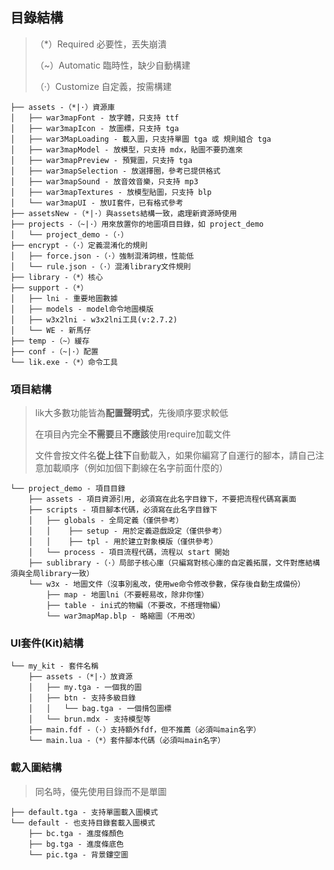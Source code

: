 ## 目錄結構

> （*）Required 必要性，丟失崩潰
>
> （~）Automatic 臨時性，缺少自動構建
>
> （·）Customize 自定義，按需構建

```
├── assets -（*|·）資源庫
│   ├── war3mapFont - 放字體，只支持 ttf
│   ├── war3mapIcon - 放圖標，只支持 tga
│   ├── war3MapLoading - 載入圖，只支持單圖 tga 或 規則組合 tga
│   ├── war3mapModel - 放模型，只支持 mdx，貼圖不要扔進來
│   ├── war3mapPreview - 預覽圖，只支持 tga
│   ├── war3mapSelection - 放選擇圈，參考已提供格式
│   ├── war3mapSound - 放音效音樂，只支持 mp3
│   ├── war3mapTextures - 放模型貼圖，只支持 blp
│   └── war3mapUI - 放UI套件，已有格式參考
├── assetsNew -（*|·）與assets結構一致，處理新資源時使用
├── projects -（~|·）用來放置你的地圖項目目錄，如 project_demo
│   └── project_demo -（·）
├── encrypt -（·）定義混淆化的規則
│   ├── force.json -（·）強制混淆詞根，性能低
│   └── rule.json -（·）混淆library文件規則
├── library -（*）核心
├── support -（*）
│   ├── lni - 重要地圖數據
│   ├── models - model命令地圖模版
│   ├── w3x2lni - w3x2lni工具(v:2.7.2)
│   └── WE - 新馬仔
├── temp -（~）緩存
├── conf -（~|·）配置
└── lik.exe -（*）命令工具
```

### 項目結構

> lik大多數功能皆為**配置聲明式**，先後順序要求較低
>
> 在項目內完全**不需要**且**不應該**使用require加載文件
>
> 文件會按文件名**從上往下**自動載入，如果你編寫了自運行的腳本，請自己注意加載順序（例如加個下劃線在名字前面什麼的）

```
└── project_demo - 項目目錄
    ├── assets - 項目資源引用, 必須寫在此名字目錄下，不要把流程代碼寫裏面
    ├── scripts - 項目腳本代碼，必須寫在此名字目錄下
    │   ├── globals - 全局定義（僅供參考）
    │   │    ├── setup - 用於定義遊戲設定（僅供參考）
    │   │    ├── tpl - 用於建立對象模版（僅供參考）
    │   └── process - 項目流程代碼，流程以 start 開始
    ├── sublibrary -（·）局部子核心庫（只編寫對核心庫的自定義拓展，文件對應結構須與全局library一致）
    └── w3x - 地圖文件（沒事別亂改，使用we命令修改參數，保存後自動生成備份）
        ├── map - 地圖lni（不要輕易改，除非你懂）
        ├── table - ini式的物編（不要改，不搭理物編）
        └── war3mapMap.blp - 略縮圖（不用改）
```

### UI套件(Kit)結構

```
└── my_kit - 套件名稱
    ├── assets -（*|·）放資源
    │   ├── my.tga - 一個我的圖
    │   ├── btn - 支持多級目錄
    │   │   └── bag.tga - 一個揹包圖標
    │   └── brun.mdx - 支持模型等
    ├── main.fdf -（·）支持額外fdf，但不推薦（必須叫main名字）
    └── main.lua -（*）套件腳本代碼（必須叫main名字）
```

### 載入圖結構

> 同名時，優先使用目錄而不是單圖

```
├── default.tga - 支持單圖載入圖模式
└── default - 也支持目錄套載入圖模式
    ├── bc.tga - 進度條顏色
    ├── bg.tga - 進度條底色
    └── pic.tga - 背景鏤空圖
```
